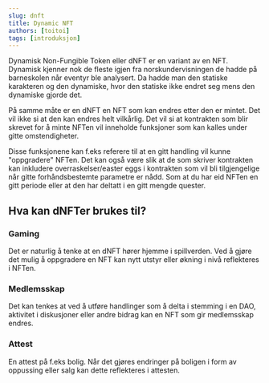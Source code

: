 ```yaml
---
slug: dnft
title: Dynamic NFT
authors: [toitoi]
tags: [introduksjon]
---
```


Dynamisk Non-Fungible Token eller dNFT er en variant av en NFT. Dynamisk kjenner nok de fleste igjen fra norskundervisningen de hadde på barneskolen når eventyr ble analysert. Da hadde man den statiske karakteren og den dynamiske, hvor den statiske ikke endret seg mens den dynamiske gjorde det. 

På samme måte er en dNFT en NFT som kan endres etter den er mintet. Det vil ikke si at den kan endres helt vilkårlig. Det vil si at kontrakten som blir skrevet for å minte NFTen vil inneholde funksjoner som kan kalles under gitte omstendigheter. 

Disse funksjonene kan f.eks referere til at en gitt handling vil kunne "oppgradere" NFTen. Det kan også være slik at de som skriver kontrakten kan inkludere overraskelser/easter eggs i kontrakten som vil bli tilgjengelige når gitte forhåndsbestemte parametre er nådd. Som at du har eid NFTen en gitt periode eller at den har deltatt i en gitt mengde quester. 

## Hva kan dNFTer brukes til?

### Gaming
Det er naturlig å tenke at en dNFT hører hjemme i spillverden. Ved å gjøre det mulig å oppgradere en NFT kan nytt utstyr eller økning i nivå reflekteres i NFTen. 

### Medlemsskap
Det kan tenkes at ved å utføre handlinger som å delta i stemming i en DAO, aktivitet i diskusjoner eller andre bidrag kan en NFT som gir medlemsskap endres.

### Attest
En attest på f.eks bolig. Når det gjøres endringer på boligen i form av oppussing eller salg kan dette reflekteres i attesten. 


